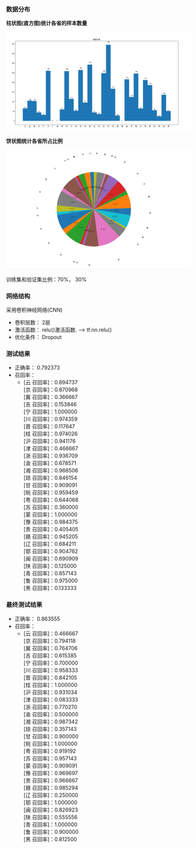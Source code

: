 ### 数据分布

**柱状图(直方图)统计各省的样本数量**

<img src="./images/histgram.png" alt="直方图">

**饼状图统计各省所占比例**

<img src="./images/piechart.png" alt="饼状图">

训练集和验证集比例：70%， 30%

### 网络结构

采用卷积神经网络(CNN)

* 卷积层数：	2层
* 激活函数：     relu()激活函数.       ——>        tf.nn.relu()
* 优化条件：     Dropout

### 测试结果

* 正确率： 0.792373
* 召回率：  
  * [云 召回率]：0.894737  
    [京 召回率]：0.870968  
    [冀 召回率]：0.366667  
    [吉 召回率]：0.153846  
    [宁 召回率]：1.000000  
    [川 召回率]：0.974359  
    [晋 召回率]：0.117647  
    [桂 召回率]：0.974026  
    [沪 召回率]：0.941176  
    [津 召回率]：0.466667  
    [浙 召回率]：0.936709  
    [渝 召回率]：0.678571  
    [湘 召回率]：0.988506  
    [琼 召回率]：0.846154  
    [甘 召回率]：0.909091  
    [皖 召回率]：0.959459  
    [粤 召回率]：0.644068  
    [苏 召回率]：0.360000  
    [蒙 召回率]：1.000000  
    [豫 召回率]：0.984375  
    [贵 召回率]：0.405405  
    [赣 召回率]：0.945205  
    [辽 召回率]：0.684211  
    [鄂 召回率]：0.904762  
    [闽 召回率]：0.690909  
    [陕 召回率]：0.125000  
    [青 召回率]：0.857143  
    [鲁 召回率]：0.975000  
    [黑 召回率]：0.133333  	

### 最终测试结果
* 正确率： 0.863555
* 召回率： 
  * [云 召回率]：0.466667  
    [京 召回率]：0.794118  
    [冀 召回率]：0.764706  
    [吉 召回率]：0.615385  
    [宁 召回率]：0.700000  
    [川 召回率]：0.958333  
    [晋 召回率]：0.842105  
    [桂 召回率]：1.000000  
    [沪 召回率]：0.931034  
    [津 召回率]：0.083333  
    [浙 召回率]：0.770270  
    [渝 召回率]：0.500000  
    [湘 召回率]：0.987342  
    [琼 召回率]：0.357143  
    [甘 召回率]：0.900000  
    [皖 召回率]：1.000000  
    [粤 召回率]：0.919192  
    [苏 召回率]：0.957143  
    [蒙 召回率]：0.909091  
    [豫 召回率]：0.969697  
    [贵 召回率]：0.966667  
    [赣 召回率]：0.985294  
    [辽 召回率]：0.250000  
    [鄂 召回率]：1.000000  
    [闽 召回率]：0.826923  
    [陕 召回率]：0.555556  
    [青 召回率]：1.000000  
    [鲁 召回率]：0.900000  
    [黑 召回率]：0.812500  